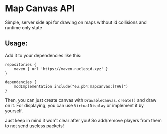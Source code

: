 # Map Canvas API
Simple, server side api for drawing on maps without id collisions and runtime only state

## Usage:
Add it to your dependencies like this:

```
repositories {
	maven { url 'https://maven.nucleoid.xyz' }
}

dependencies {
	modImplementation include("eu.pb4:mapcanvas:[TAG]")
}
```

Then, you can just create canvas with `DrawableCanvas.create()` and draw on it.
For displaying, you can use `VirtualDisplay` or implement it by yourself.

Just keep in mind it won't clear after you! So add/remove players from them to not send useless packets!
